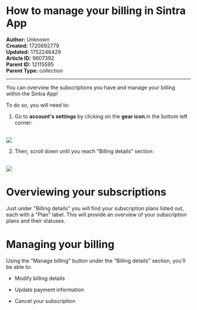 # How to manage your billing in Sintra App

**Author:** Unknown  
**Created:** 1720892779  
**Updated:** 1752246429  
**Article ID:** 9607392  
**Parent ID:** 12115595  
**Parent Type:** collection  

---

You can overview the subscriptions you have and manage your billing within the Sintra App!

To do so, you will need to:

  1. Go to **account's settings** by clicking on the **gear icon** in the bottom left corner:  
​

![](https://downloads.intercomcdn.com/i/o/s36tbegb/1597885633/865315a6cc4cbfdf8627b6e07338/Screenshot+2025-07-01+at+20_19_11.png?expires=1754573400&signature=2e56f848abe4fc121c79b2d98538bad81289d6125d7f0011f0bc39a461188d9c&req=dSUuEcF2mIdcWvMW1HO4ze9hPAvR9kjcr45cSNGsoWx%2FaSXL3UvWS3KhuBwq%0ARtG6%0A)

  2. Then, scroll down until you reach "Billing details" section:  
​

![](https://downloads.intercomcdn.com/i/o/s36tbegb/1597887446/dc6c0cb4f9c5181fb8c8b88ecb4c/Screenshot+2025-07-01+at+20_22_37.png?expires=1754573400&signature=0823fa0bcb7bfbdefd4d17043fe2640085c8504f75a3e3549b019efe2e1839d4&req=dSUuEcF2moVbX%2FMW1HO4zULjCRVWJCovBtiQQL7o3k3B4UyTD6ISubIum1Q9%0AiDBi%0A)




# Overviewing your subscriptions

Just under "Billing details" you will find your subscription plans listed out, each with a "Plan" label. This will provide an overview of your subscription plans and their statuses.

# Managing your billing

Using the "Manage billing" button under the "Billing details" section, you'll be able to:

  * Modify billing details

  * Update payment information

  * Cancel your subscription




